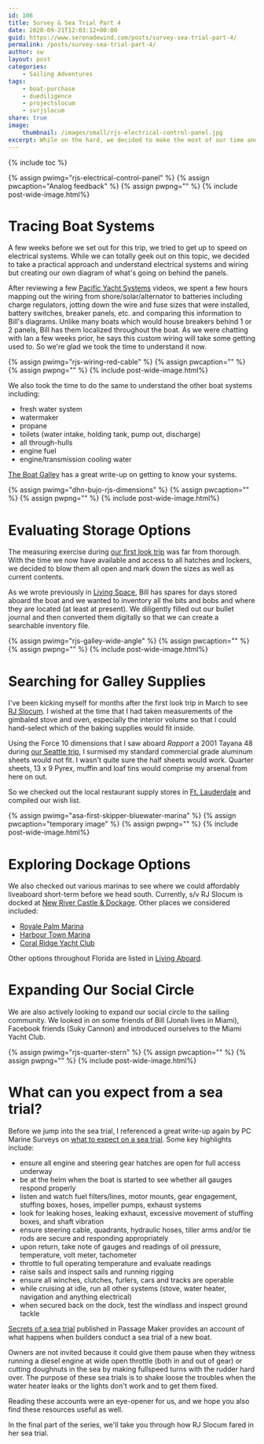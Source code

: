 ```yaml
---
id: 106
title: Survey & Sea Trial Part 4
date: 2020-09-21T12:03:12+00:00
guid: https://www.serenadewind.com/posts/survey-sea-trial-part-4/
permalink: /posts/survey-sea-trial-part-4/
author: sw
layout: post
categories:
    - Sailing Adventures
tags:
    - boat-purchase
    - duediligence
    - projectslocum
    - svrjslocum
share: true
image:
    thumbnail: /images/small/rjs-electrical-control-panel.jpg 
excerpt: While on the hard, we decided to make the most of our time and mapped out all the boat systems. In Part 4 of the Survey & Sea Trial series, we also describe what to expect from a sea trial.
---
```

{% include toc %}

{% assign pwimg="rjs-electrical-control-panel" %}
{% assign pwcaption="Analog feedback" %}
{% assign pwpng="" %}
{% include post-wide-image.html%}

# Tracing Boat Systems

A few weeks before we set out for this trip, we tried to get up to speed on electrical systems. While we can totally geek out on this topic, we decided to take a practical approach and understand electrical systems and wiring but creating our own diagram of what's going on behind the panels. 

After reviewing a few [Pacific Yacht Systems](https://www.youtube.com/user/PacificYachtSystems) videos, we spent a few hours mapping out the wiring from shore/solar/alternator to batteries including charge regulators, jotting down the wire and fuse sizes that were installed, battery switches, breaker panels, etc. and comparing this information to Bill's diagrams. Unlike many boats which would house breakers behind 1 or 2 panels, Bill has them localized throughout the boat. As we were chatting with Ian a few weeks prior, he says this custom wiring will take some getting used to. So we're glad we took the time to understand it now. 

{% assign pwimg="rjs-wiring-red-cable" %}
{% assign pwcaption="" %}
{% assign pwpng="" %}
{% include post-wide-image.html%}

We also took the time to do the same to understand the other boat systems including:

 - fresh water system
 - watermaker
 - propane
 - toilets (water intake, holding tank, pump out, discharge)
 - all through-hulls
 - engine fuel
 - engine/transmission cooling water 

[The Boat Galley](https://theboatgalley.com/knowing-your-systems/) has a great write-up on getting to know your systems. 

{% assign pwimg="dhn-bujo-rjs-dimensions" %}
{% assign pwcaption="" %}
{% assign pwpng="" %}
{% include post-wide-image.html%}

# Evaluating Storage Options

The measuring exercise during [our first look trip](/posts/project-slocum-part-1/) was far from thorough. With the time we now have available and access to all hatches and lockers, we decided to blow them all open and mark down the sizes as well as current contents. 

As we wrote previously in [Living Space](/posts/living-space/), Bill has spares for days stored aboard the boat and we wanted to inventory all the bits and bobs and where they are located (at least at present). We diligently filled out our bullet journal and then converted them digitally so that we can create a searchable inventory file.

{% assign pwimg="rjs-galley-wide-angle" %}
{% assign pwcaption="" %}
{% assign pwpng="" %}
{% include post-wide-image.html%}

# Searching for Galley Supplies

I've been kicking myself for months after the first look trip in March to see [RJ Slocum](/about-rachel-j-slocum/). I wished at the time that I had taken measurements of the gimbaled stove and oven, especially the interior volume so that I could hand-select which of the baking supplies would fit inside. 

Using the Force 10 dimensions that I saw aboard *Rapport* a 2001 Tayana 48 during [our Seattle trip](/posts/seattle/), I surmised my standard commercial grade aluminum sheets would not fit. I wasn't quite sure the half sheets would work. Quarter sheets, 13 x 9 Pyrex, muffin and loaf tins would comprise my arsenal from here on out.  

So we checked out the local restaurant supply stores in [Ft. Lauderdale](https://www.yelp.com/search?cflt=suppliesrestaurant&find_loc=Fort+Lauderdale%2C+FL) and compiled our wish list.

{% assign pwimg="asa-first-skipper-bluewater-marina" %}
{% assign pwcaption="temporary image" %}
{% assign pwpng="" %}
{% include post-wide-image.html%}

# Exploring Dockage Options

We also checked out various marinas to see where we could affordably liveaboard short-term before we head south. Currently, s/v RJ Slocum is docked at [New River Castle & Dockage](https://www.facebook.com/pages/category/Vacation-Home-Rental/New-River-Castle-896938200359894/). Other places we considered included:

 - [Royale Palm Marina](http://royalepalm.com/marina/) 
 - [Harbour Town Marina](http://www.harbourtownemarina.com/)
 - [Coral Ridge Yacht Club](https://coralridgeyachtclub.com/) 
  
Other options throughout Florida are listed in [Living Aboard](https://www.living-aboard.com/florida-liveaboard-marinas.html).

# Expanding Our Social Circle

We are also actively looking to expand our social circle to the sailing community. We looked in on some friends of Bill (Jonah lives in Miami), Facebook friends (Suky Cannon) and introduced ourselves to the Miami Yacht Club.

{% assign pwimg="rjs-quarter-stern" %}
{% assign pwcaption="" %}
{% assign pwpng="" %}
{% include post-wide-image.html%}

# What can you expect from a sea trial?

Before we jump into the sea trial, I referenced a great write-up again by PC Marine Surveys on [what to expect on a sea trial](http://www.pcmarinesurveys.com/Sea%20Trials.htm). Some key highlights include:

 - ensure all engine and steering gear hatches are open for full access underway
 - be at the helm when the boat is started to see whether all gauges respond properly
 - listen and watch fuel filters/lines, motor mounts, gear engagement, stuffing boxes, hoses, impeller pumps, exhaust systems
 - look for leaking hoses, leaking exhaust, excessive movement of stuffing boxes, and shaft vibration
 - ensure steering cable, quadrants, hydraulic hoses, tiller arms and/or tie rods are secure and responding appropriately
 - upon return, take note of gauges and readings of oil pressure, temperature, volt meter, tachometer
 - throttle to full operating temperature and evaluate readings
 - raise sails and inspect sails and running rigging
 - ensure all winches, clutches, furlers, cars and tracks are operable
 - while cruising at idle, run all other systems (stove, water heater, navigation and anything electrical)
 - when secured back on the dock, test the windlass and inspect ground tackle

[Secrets of a sea trial](https://www.passagemaker.com/cruiser-reviews/secrets-of-a-sea-trial) published in Passage Maker provides an account of what happens when builders conduct a sea trial of a new boat. 

Owners are not invited because it could give them pause when they witness running a diesel engine at wide open throttle (both in and out of gear) or cutting doughnuts in the sea by making fullspeed turns with the rudder hard over. The purpose of these sea trials is to shake loose the troubles when the water heater leaks or the lights don't work and to get them fixed. 

Reading these accounts were an eye-opener for us, and we hope you also find these resources useful as well.

In the final part of the series, we'll take you through how RJ Slocum fared in her sea trial.
